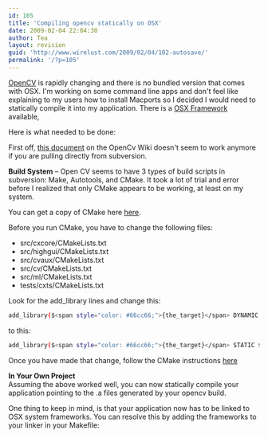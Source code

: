 ```yaml
---
id: 105
title: 'Compiling opencv statically on OSX'
date: 2009-02-04 22:04:30
author: Tea
layout: revision
guid: 'http://www.wirelust.com/2009/02/04/102-autosave/'
permalink: '/?p=105'
---
```


[OpenCV](http://opencv.willowgarage.com/wiki/) is rapidly changing and there is no bundled version that comes with OSX. I'm working on some command line apps and don't feel like explaining to my users how to install Macports so I decided I would need to statically compile it into my application. There is a [OSX Framework](http://opencv.willowgarage.com/wiki/PrivateFramework) available,

Here is what needed to be done:

First off, [this document](http://opencv.willowgarage.com/wiki/Mac_OS_X_OpenCV_Port) on the OpenCv Wiki doesn't seem to work anymore if you are pulling directly from subversion.

**Build System** – Open CV seems to have 3 types of build scripts in subversion: Make, Autotools, and CMake. It took a lot of trial and error before I realized that only CMake appears to be working, at least on my system.

You can get a copy of CMake here [here](http://www.cmake.org/cmake/resources/software.html).

Before you run CMake, you have to change the following files:

- src/cxcore/CMakeLists.txt
- src/highgui/CMakeLists.txt
- src/cvaux/CMakeLists.txt
- src/cv/CMakeLists.txt
- src/ml/CMakeLists.txt
- tests/cxts/CMakeLists.txt

Look for the add\_library lines and change this:

```bash
add_library($<span style="color: #66cc66;">{the_target}</span> DYNAMIC $<span style="color: #66cc66;">{lib_srcs}</span> $<span style="color: #66cc66;">{lib_hdrs}</span>)
```

to this:

```bash
add_library($<span style="color: #66cc66;">{the_target}</span> STATIC $<span style="color: #66cc66;">{lib_srcs}</span> $<span style="color: #66cc66;">{lib_hdrs}</span>)
```

Once you have made that change, follow the CMake instructions [here](http://opencv.willowgarage.com/wiki/InstallGuide)

**In Your Own Project**  
Assuming the above worked well, you can now statically compile your application pointing to the .a files generated by your opencv build.

One thing to keep in mind, is that your application now has to be linked to OSX system frameworks. You can resolve this by adding the frameworks to your linker in your Makefile:

```bash
 
```